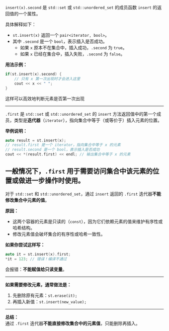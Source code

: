 `insert(x).second` 是 `std::set` 或 `std::unordered_set` 的成员函数 `insert` 的返回值的一个属性。

具体解释如下：

- `st.insert(x)` 返回一个 `pair<iterator, bool>`。
- 其中 `.second` 是一个 `bool`，表示插入是否成功。
    - 如果 `x` 原本不在集合中，插入成功，`.second` 为 `true`。
    - 如果 `x` 已经在集合中，插入失败，`.second` 为 `false`。

**用法示例：**
```cpp
if(st.insert(x).second) {
    // 只有 x 第一次出现时才会进入这里
    cout << x << " ";
}
```

这样可以高效地判断元素是否第一次出现

---
`.first` 是 `std::set` 或 `std::unordered_set` 的 `insert` 方法返回值中的第一个成员，类型是**迭代器**（`iterator`），指向集合中等于（或等价于）插入元素的位置。

**举例说明：**
```cpp
auto result = st.insert(x);
// result.first 是一个 iterator，指向集合中等于 x 的元素
// result.second 是一个 bool，表示插入是否成功
cout << *(result.first) << endl; // 输出集合中等于 x 的元素
```

一般情况下，`.first` 用于需要访问集合中该元素的位置或做进一步操作时使用。
---

对于 `std::set` 和 `std::unordered_set`，通过 `insert` 返回的 `.first` 迭代器**不能修改集合中元素的值**。

**原因：**
- 这两个容器的元素是只读的（`const`），因为它们依赖元素的值来维护有序性或哈希结构。
- 修改元素值会破坏集合的有序性或哈希一致性。

**如果你尝试这样写：**
```cpp
auto it = st.insert(x).first;
*it = 123; // 错误！编译不通过
```
会报错：**不能赋值给只读变量**。

---

**如果需要修改元素，通常做法是：**
1. 先删除原有元素：`st.erase(it);`
2. 再插入新值：`st.insert(new_value);`

---

**总结：**  
通过 `.first` 迭代器**不能直接修改集合中的元素值**，只能删除再插入。